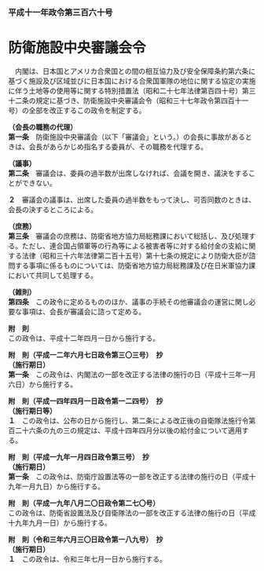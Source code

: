 ### 平成十一年政令第三百六十号  
# 防衛施設中央審議会令  
　内閣は、日本国とアメリカ合衆国との間の相互協力及び安全保障条約第六条に基づく施設及び区域並びに日本国における合衆国軍隊の地位に関する協定の実施に伴う土地等の使用等に関する特別措置法（昭和二十七年法律第百四十号）第三十二条の規定に基づき、防衛施設中央審議会令（昭和三十七年政令第四百十一号）の全部を改正するこの政令を制定する。  
  
**（会長の職務の代理）**  
**第一条**　防衛施設中央審議会（以下「審議会」という。）の会長に事故があるときは、会長があらかじめ指名する委員が、その職務を代理する。  
  
**（議事）**  
**第二条**　審議会は、委員の過半数が出席しなければ、会議を開き、議決をすることができない。  
  
**２**　審議会の議事は、出席した委員の過半数をもって決し、可否同数のときは、会長の決するところによる。  
  
**（庶務）**  
**第三条**　審議会の庶務は、防衛省地方協力局総務課において総括し、及び処理する。ただし、連合国占領軍等の行為等による被害者等に対する給付金の支給に関する法律（昭和三十六年法律第二百十五号）第十七条の規定により防衛大臣が諮問する事項に係るものについては、防衛省地方協力局総務課及び在日米軍協力課において共同して処理する。  
  
**（雑則）**  
**第四条**　この政令に定めるもののほか、議事の手続その他審議会の運営に関し必要な事項は、会長が審議会に諮って定める。  
  
**附　則**  
この政令は、平成十二年四月一日から施行する。  
  
**附　則（平成一二年六月七日政令第三〇三号）　抄**  
**（施行期日）**  
**第一条**　この政令は、内閣法の一部を改正する法律の施行の日（平成十三年一月六日）から施行する。  
  
**附　則（平成一四年四月一日政令第一二四号）　抄**  
**（施行期日等）**  
**１**　この政令は、公布の日から施行し、第二条による改正後の自衛隊法施行令第百二十六条の九の三の規定は、平成十四年四月分以後の給付金について適用する。  
  
**附　則（平成一九年一月四日政令第三号）　抄**  
**（施行期日）**  
**第一条**　この政令は、防衛庁設置法等の一部を改正する法律の施行の日（平成十九年一月九日）から施行する。  
  
**附　則（平成一九年八月二〇日政令第二七〇号）**  
この政令は、防衛省設置法及び自衛隊法の一部を改正する法律の施行の日（平成十九年九月一日）から施行する。  
  
**附　則（令和三年六月三〇日政令第一八九号）　抄**  
**（施行期日）**  
**１**　この政令は、令和三年七月一日から施行する。  
  
